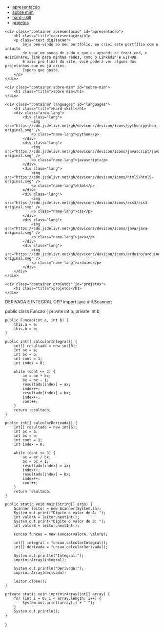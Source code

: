 <!DOCTYPE html>
<html lang="pt-BR">
    <head>
        <meta charset="UTF-8">
        <meta http-equiv="X-UA-Compatible" content="IE=edge">
        <meta name="viewport" content="width=device-width, initial-scale=1.0">
        <link rel="stylesheet" href="css/container.css">
        <link rel="stylesheet" href="css/navbar.css">
        <script src="https://unpkg.com/scrollreveal"></script>
    <title>Fizz A3</title>
</head>
<body>
    <ul>
        <li><a href="#">apresentação</a></li>
        <li><a href="#sobre-mim">sobre mim</a></li>
        <li><a href="#languages">hard-skill</a></li>
        <li><a href="#projetos">projetos</a></li>
    </ul>

    <div class="container apresentacao" id="apresentacao">
        <h1 class="title">apresentação</h1>
        <p class="text digitacao">
            Seja bem-vindo ao meu portfólio, eu criei este portfílio com o intuito
            de usar um pouco de tudo o que eu aprendi de front-end, e adicionarei link para minhas redes, como o LinkedIn e GITHUB.
            E mais pro final do site, você poderá ver alguns dos projetinhos que eu já criei.
            Espero que goste.
        </p>
    </div>
    
    <div class="container sobre-mim" id="sobre-mim">
        <h1 class="title">sobre mim</h1>
    </div>
    
    <div class="container languages" id="languages">
        <h1 class="title">Hard-skill</h1>
        <div class="area-lang">
            <div class="lang">
                <img src="https://cdn.jsdelivr.net/gh/devicons/devicon/icons/python/python-original.svg" />
                <p class="name-lang">python</p>
            </div>
            <div class="lang">
                <img src="https://cdn.jsdelivr.net/gh/devicons/devicon/icons/javascript/javascript-original.svg" />
                <p class="name-lang">javascript</p>
            </div>
            <div class="lang">
                <img src="https://cdn.jsdelivr.net/gh/devicons/devicon/icons/html5/html5-original.svg" />
                <p class="name-lang">html</p>
            </div>
            <div class="lang">
                <img src="https://cdn.jsdelivr.net/gh/devicons/devicon/icons/css3/css3-original.svg" />
                <p class="name-lang">css</p>
            </div>
            <div class="lang">             
                <img src="https://cdn.jsdelivr.net/gh/devicons/devicon/icons/java/java-original.svg" />  
                <p class="name-lang">java</p>
            </div>
            <div class="lang">             
                <img src="https://cdn.jsdelivr.net/gh/devicons/devicon/icons/arduino/arduino-original.svg" />
                <p class="name-lang">arduino</p>
            </div>
        </div>
    </div>

    <div class="container projetos" id="projetos">
        <h1 class="title">projetos</h1>
    </div>
</body>
<script src="js/ScrollReveal.js"></script>
<script src="js/BlinkText.js"></script>
</html>
DERIVADA E INTEGRAL OPP
import java.util.Scanner;

public class Funcao {
    private int a;
    private int b;

    public Funcao(int a, int b) {
        this.a = a;
        this.b = b;
    }

    public int[] calcularIntegral() {
        int[] resultado = new int[6];
        int ax = a;
        int bx = b;
        int cont = 1;
        int index = 0;

        while (cont <= 3) {
            ax = ax * bx;
            bx = bx - 1;
            resultado[index] = ax;
            index++;
            resultado[index] = bx;
            index++;
            cont++;
        }
        return resultado;
    }

    public int[] calcularDerivada() {
        int[] resultado = new int[6];
        int ax = a;
        int bx = b;
        int cont = 1;
        int index = 0;

        while (cont <= 3) {
            ax = ax / bx;
            bx = bx + 1;
            resultado[index] = ax;
            index++;
            resultado[index] = bx;
            index++;
            cont++;
        }
        return resultado;
    }

    public static void main(String[] args) {
        Scanner leitor = new Scanner(System.in);
        System.out.print("Digite o valor de A: ");
        int valorA = leitor.nextInt();
        System.out.print("Digite o valor de B: ");
        int valorB = leitor.nextInt();

        Funcao funcao = new Funcao(valorA, valorB);

        int[] integral = funcao.calcularIntegral();
        int[] derivada = funcao.calcularDerivada();

        System.out.println("Integral:");
        imprimirArray(integral);

        System.out.println("Derivada:");
        imprimirArray(derivada);

        leitor.close();
    }

    private static void imprimirArray(int[] array) {
        for (int i = 0; i < array.length; i++) {
            System.out.print(array[i] + " ");
        }
        System.out.println();
    }
}